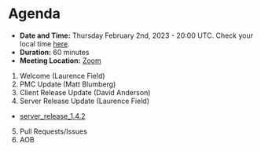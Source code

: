 # Agenda

* **Date and Time:** Thursday February 2nd, 2023 - 20:00 UTC.  Check your local time [here](https://www.timeanddate.com/worldclock/converter.html?iso=20230202T200000&p1=791&p2=64&p3=179&p4=1440&p5=136&p6=309).
* **Duration:** 60 minutes
* **Meeting Location:** [Zoom](https://cern.zoom.us/j/67102900918?pwd=SmgvUmdndXR4eUxkQ0d4UUZET2dXdz09)

1. Welcome (Laurence Field) 
2. PMC Update (Matt Blumberg)
3. Client Release Update (David Anderson)
4. Server Release Update (Laurence Field) 
  * [server_release_1.4.2](https://github.com/BOINC/boinc/releases/tag/server_release%2F1.4%2F1.4.2)
5. Pull Requests/Issues
6. AOB
